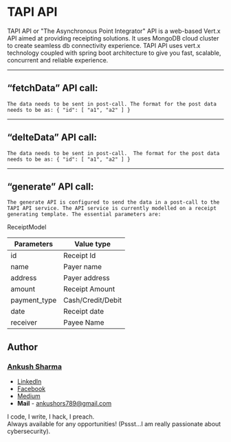 # TAPI API  
TAPI API or "The Asynchronous Point Integrator" API is a web-based Vert.x API aimed at providing receipting solutions. It uses MongoDB cloud cluster to create seamless db connectivity experience.
TAPI API uses vert.x technology coupled with spring boot architecture to give you fast, scalable, concurrent and reliable experience.

---

## “fetchData” API call: 
`The data needs to be sent in post-call.
The format for the post data needs to be as:
{
  "id": [
    "a1",
    "a2"
  ]
}`

---

## “delteData” API call: 
`The data needs to be sent in post-call. 
The format for the post data needs to be as:
{
  "id": [
    "a1",
    "a2"
  ]
}`

---

## “generate” API call:
`The generate API is configured to send the data in a post-call to the TAPI API service.
The API service is currently modelled on a receipt generating template. The essential parameters are:
`


ReceiptModel


Parameters     | Value type
-------- | -----
id| Receipt Id
name| Payer name
address| Payer address
amount| Receipt Amount
payment_type| Cash/Credit/Debit
date| Receipt date
receiver| Payee Name


## Author
### [Ankush Sharma](https://scorchingshade.github.io/) 
- [LinkedIn](https://linkedin.com/in/ankush-sharma-a9b24a37/)
- [Facebook](https://www.facebook.com/kushuas)
- [Medium](https://medium.com/@ankushsharma_70830)
- **Mail** - ankushors789@gmail.com

I code, I write, I hack, I preach. <br />
Always available for any opportunities! (Pssst...I am really passionate about cybersecurity).

